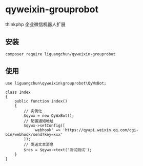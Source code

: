 # qyweixin-grouprobot
thinkphp 企业微信机器人扩展

## 安装
```
composer require liguangchun/qyweixin-grouprobot
```

## 使用
```
use liguangchun\qyweixin\grouprobot\QyWxBot;

class Index
{
    public function index()
    {
        // 实例化
        $qywx = new QyWxBot();
        // 配置通知地址
        $qywx->setConfig([
            'webhook' => 'https://qyapi.weixin.qq.com/cgi-bin/webhook/send?key=xxx'
        ]);
        // 发送文本消息
        $res = $qywx->text('测试测试');
    }
}
```
